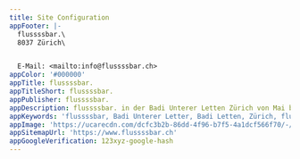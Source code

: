 ```yaml
---
title: Site Configuration
appFooter: |-
  flussssbar.\
  8037 Zürich\


  E-Mail: <mailto:info@flussssbar.ch>
appColor: '#000000'
appTitle: flussssbar.
appTitleShort: flussssbar.
appPublisher: flussssbar.
appDescription: flussssbar. in der Badi Unterer Letten Zürich von Mai bis August, jeden Dienstagabend ab 20.15 Uhr.
appKeywords: 'flussssbar, Badi Unterer Letter, Badi Letten, Zürich, flussssbar Zürich'
appImage: 'https://ucarecdn.com/dcfc3b2b-86dd-4f96-b7f5-4a1dcf566f70/-/resize/800x/'
appSitemapUrl: 'https://www.flussssbar.ch'
appGoogleVerification: 123xyz-google-hash
---
```


